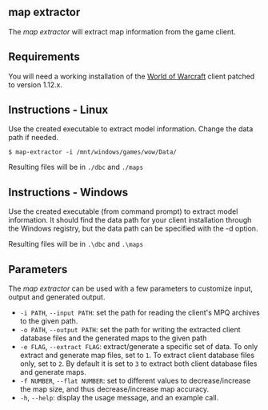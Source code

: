 map extractor
--------------
The *map extractor* will extract map information from the game client.

Requirements
------------
You will need a working installation of the [World of Warcraft][1] client patched
to version 1.12.x.

Instructions - Linux
--------------------
Use the created executable to extract model information. Change the data path if
needed.

    $ map-extractor -i /mnt/windows/games/wow/Data/

Resulting files will be in `./dbc` and `./maps`

Instructions - Windows
----------------------
Use the created executable (from command prompt) to extract model information.
It should find the data path for your client installation through the Windows
registry, but the data path can be specified with the -d option.

Resulting files will be in `.\dbc` and `.\maps`

Parameters
----------
The *map extractor* can be used with a few parameters to customize input, output
and generated output.

* `-i PATH`, `--input PATH`: set the path for reading the client's MPQ archives to the given
  path.
* `-o PATH`, `--output PATH`: set the path for writing the extracted client database files and
  the generated maps to the given path
* `-e FLAG`, `--extract FLAG`: extract/generate a specific set of data. To only extract and
  generate map files, set to `1`. To extract client database files only,
  set to `2`. By default it is set to `3` to extract both client database
  files and generate maps.
* `-f NUMBER`, `--flat NUMBER`: set to different values to decrease/increase the map size,
  and thus decrease/increase map accuracy.
* `-h`, `--help`: display the usage message, and an example call.


[1]: http://blizzard.com/games/wow/ "World of Warcraft"
